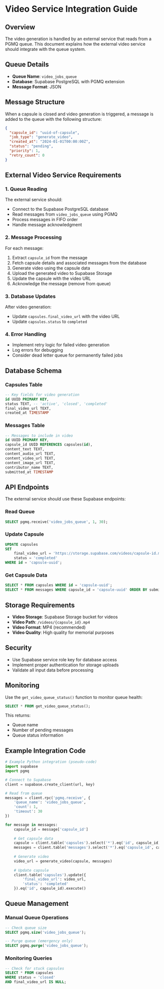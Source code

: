 # Video Service Integration Guide

## Overview

The video generation is handled by an external service that reads from a PGMQ queue. This document explains how the external video service should integrate with the queue system.

## Queue Details

- **Queue Name**: `video_jobs_queue`
- **Database**: Supabase PostgreSQL with PGMQ extension
- **Message Format**: JSON

## Message Structure

When a capsule is closed and video generation is triggered, a message is added to the queue with the following structure:

```json
{
  "capsule_id": "uuid-of-capsule",
  "job_type": "generate_video",
  "created_at": "2024-01-01T00:00:00Z",
  "status": "pending",
  "priority": 1,
  "retry_count": 0
}
```

## External Video Service Requirements

### 1. Queue Reading
The external service should:
- Connect to the Supabase PostgreSQL database
- Read messages from `video_jobs_queue` using PGMQ
- Process messages in FIFO order
- Handle message acknowledgment

### 2. Message Processing
For each message:
1. Extract `capsule_id` from the message
2. Fetch capsule details and associated messages from the database
3. Generate video using the capsule data
4. Upload the generated video to Supabase Storage
5. Update the capsule with the video URL
6. Acknowledge the message (remove from queue)

### 3. Database Updates
After video generation:
- Update `capsules.final_video_url` with the video URL
- Update `capsules.status` to `completed`

### 4. Error Handling
- Implement retry logic for failed video generation
- Log errors for debugging
- Consider dead letter queue for permanently failed jobs

## Database Schema

### Capsules Table
```sql
-- Key fields for video generation
id UUID PRIMARY KEY,
status TEXT, -- 'active', 'closed', 'completed'
final_video_url TEXT,
created_at TIMESTAMP
```

### Messages Table
```sql
-- Messages to include in video
id UUID PRIMARY KEY,
capsule_id UUID REFERENCES capsules(id),
content_text TEXT,
content_audio_url TEXT,
content_video_url TEXT,
content_image_url TEXT,
contributor_name TEXT,
submitted_at TIMESTAMP
```

## API Endpoints

The external service should use these Supabase endpoints:

### Read Queue
```sql
SELECT pgmq.receive('video_jobs_queue', 1, 30);
```

### Update Capsule
```sql
UPDATE capsules 
SET 
    final_video_url = 'https://storage.supabase.com/videos/capsule-id.mp4',
    status = 'completed'
WHERE id = 'capsule-uuid';
```

### Get Capsule Data
```sql
SELECT * FROM capsules WHERE id = 'capsule-uuid';
SELECT * FROM messages WHERE capsule_id = 'capsule-uuid' ORDER BY submitted_at;
```

## Storage Requirements

- **Video Storage**: Supabase Storage bucket for videos
- **Video Path**: `/videos/{capsule_id}.mp4`
- **Video Format**: MP4 (recommended)
- **Video Quality**: High quality for memorial purposes

## Security

- Use Supabase service role key for database access
- Implement proper authentication for storage uploads
- Validate all input data before processing

## Monitoring

Use the `get_video_queue_status()` function to monitor queue health:

```sql
SELECT * FROM get_video_queue_status();
```

This returns:
- Queue name
- Number of pending messages
- Queue status information

## Example Integration Code

```python
# Example Python integration (pseudo-code)
import supabase
import pgmq

# Connect to Supabase
client = supabase.create_client(url, key)

# Read from queue
messages = client.rpc('pgmq.receive', {
    'queue_name': 'video_jobs_queue',
    'count': 1,
    'timeout': 30
})

for message in messages:
    capsule_id = message['capsule_id']
    
    # Get capsule data
    capsule = client.table('capsules').select('*').eq('id', capsule_id).single()
    messages = client.table('messages').select('*').eq('capsule_id', capsule_id).execute()
    
    # Generate video
    video_url = generate_video(capsule, messages)
    
    # Update capsule
    client.table('capsules').update({
        'final_video_url': video_url,
        'status': 'completed'
    }).eq('id', capsule_id).execute()
```

## Queue Management

### Manual Queue Operations
```sql
-- Check queue size
SELECT pgmq.size('video_jobs_queue');

-- Purge queue (emergency only)
SELECT pgmq.purge('video_jobs_queue');
```

### Monitoring Queries
```sql
-- Check for stuck capsules
SELECT * FROM capsules 
WHERE status = 'closed' 
AND final_video_url IS NULL;
``` 
